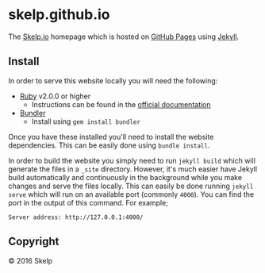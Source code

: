 # skelp.github.io

The [Skelp.io](http://skelp.io/) homepage which is hosted on [GitHub Pages](https://pages.github.com/) using [Jekyll](https://jekyllrb.com/).

## Install

In order to serve this website locally you will need the following:

* [Ruby](https://www.ruby-lang.org/en/) v2.0.0 or higher
  * Instructions can be found in the [official documentation](https://www.ruby-lang.org/en/downloads/)
* [Bundler](http://bundler.io/)
  * Install using `gem install bundler`

Once you have these installed you'll need to install the website dependencies. This can be easily done using `bundle install`.

In order to build the website you simply need to run `jekyll build` which will generate the files in a `_site` directory. However, it's much easier have Jekyll build automatically and continuously in the background while you make changes and serve the files locally. This can easily be done running `jekyll serve` which will run on an available port (commonly `4000`). You can find the port in the output of this command. For example;

```
Server address: http://127.0.0.1:4000/
```

## Copyright

© 2016 Skelp
